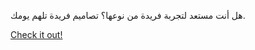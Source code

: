 هل أنت مستعد لتجربة فريدة من نوعها؟ تصاميم فريدة تلهم يومك.

[Check it out!](https://www.facebook.com/share/17TW2PL6Tj/)
